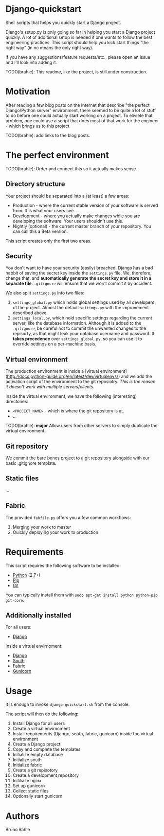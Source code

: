 Django-quickstart
=================

Shell scripts that helps you quickly start a Django project.

Django's setup.py is only going so far in helping you start a Django
project quickly. A lot of additional setup is needed if one wants to
follow the best engineering practices. This script should help you
kick start things "the right way" (in no means the only right way). 

If you have any suggestions/feature requests/etc., please open an issue
and I'll look into adding it. 

TODO(brahle): This readme, like the project, is still under construction.

Motivation
==========

After reading a few blog posts on the internet that describe "the perfect
Django/Python server" environment, there seemed to be quite a lot of stuff
to do before one could actually start working on a project. To eliviete
that problem, one could use a script that does most of that work for the
engineer - which brings us to this project. 

TODO(brahle): add links to the blog posts.

The perfect environment
=======================

TODO(brahle): Order and connect this so it actually makes sense.

Directory structure
-------------------

Your project should be separated into a (at least) a few areas:

* Production - where the current stable version of your software is
served from. It is what your users see.
* Development - where you actually make changes while you are developing
the software. Your users shouldn't use this. 
* Nightly (optional) - the current master branch of your repository. You
can call this a Beta version.
 
This script creates only the first two areas.

Security
--------

You don't want to have your security (easily) breached. Django has a bad
habbit of saving the secret key inside the `settings.py` file. We, therefore,
change that, and **automatically generate the secret key and store it in a
separate file**. `.gitignore` will ensure that we won't commit it by accident. 

We also split `settings.py` into two files:

1. `settings_global.py` which holds global settings used by all developers
of the project. Almost the default `settings.py` with the improvement described
above.
2. `settings_local.py`, which hold specific settings regarding the current
server, like the database information. Although it is added to the
`.gitignore`, be careful not to commit the unwanted changes to the repisorty,
as that might leak your database username and password. It **takes precedence**
over `settings_global.py`, so you can use it to override settings on a
per-machine basis.

Virtual environment
-------------------

The production environment is inside a [virtual environment]
(http://docs.python-guide.org/en/latest/dev/virtualenvs/) and we add the activation
script of the environment to the git reposiotry. *This is the reason it doesn't work
with multiple servers/clients.*

Inside the virtual environment, we have the following (interesting) directories:

* `<PROJECT_NAME>` - which is where the git repository is at. 
* ...

TODO(brahle): **major** Allow users from other servers to simply duplicate the
virtual environment. 

Git repository
--------------

We commit the bare bones project to a git repository alongside with our 
basic .gitignore template. 

Static files
------------

...

Fabric
------

The provided `fabfile.py` offers you a few common workflows:

1. Merging your work to master
2. Quickly deploying your work to production


Requirements
============

This script requires the following software to be installed:

* [Python](https://www.python.org/) (2.7+)
* [Pip](https://pypi.python.org/pypi/pip)
* [Git](http://git-scm.com/)

You can typically install them with `sudo apt-get install python python-pip git-core`.

Additionally installed
----------------------

For all users:

* [Django](https://www.djangoproject.com/)

Inside a virtual envirnoment:

* [Django](https://www.djangoproject.com/)
* [South](http://south.aeracode.org/)
* [Fabric](https://github.com/mocco/django-fabric)
* [Gunicorn](http://gunicorn.org/)

Usage
=====

It is enough to invoke `django-quickstart.sh` from the console.

The script will then do the following:

1. Install Django for all users
2. Create a virtual envirnoment
3. Install requirements (Django, south, fabric, gunicorn) inside the 
virtual environment
4. Create a Django project
5. Copy and complete the templates
6. Initialize empty database
7. Initialize south
8. Initialize fabric
9. Create a git repisotory
10. Create a development repository
11. Initiliaze nginx
12. Set up gunicorn
13. Collect static files
14. Optionally start gunicorn

Authors
=======

Bruno Rahle
